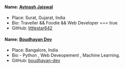 #### Name: [Avinash Jaiswal](https://github.com/littlestar642)
 - Place: Surat, Gujarat, India
 - Bio: Traveller && Foodie && Web Developer === true
 - GitHub: [littlestar642](https://github.com/littlestar642) 

#### Name: [Boudhayan Dev](https://github.com/boudhayan-dev)
 - Place: Bangalore, India
 - Bio - Python , Web Deveopement , Machine Learning.
 - GitHub: [boudhayan-dev](https://github.com/boudhayan-dev) 